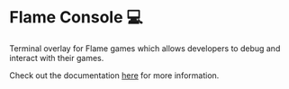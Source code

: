 # Flame Console 💻


Terminal overlay for Flame games which allows developers to debug and interact with their games.

Check out the documentation
[here](https://docs.flame-engine.org/latest/bridge_packages/flame_console/flame_console.html) for
more information.
